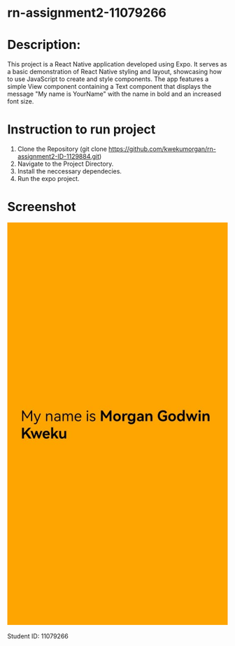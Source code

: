 # rn-assignment2-11079266

# Description:

This project is a React Native application developed using Expo. It serves as a basic demonstration of React Native styling and layout, showcasing how to use JavaScript to create and style components.
The app features a simple View component containing a Text component that displays the message "My name is YourName" with the name in bold and an increased font size.


# Instruction to run project
1. Clone the Repository (git clone https://github.com/kwekumorgan/rn-assignment2-ID-1129884.git)
2. Navigate to the Project Directory.
3. Install the neccessary dependecies.
4. Run the expo project.


# Screenshot
![App Screenshot](images\screenshot.jpg)

Student ID: 11079266


